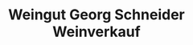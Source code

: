 ---
title: "Weingut Georg Schneider Weinverkauf"
url: /nordheim-am-main/weingut-georg-schneider-weinverkauf/
shop: Wein
---